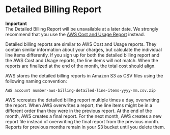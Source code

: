 # Detailed Billing Report<a name="DetailedBillingReport"></a>

**Important**  
The Detailed Billing Report will be unavailable at a later date\. We strongly recommend that you use the [AWS Cost and Usage Report](billing-reports-costusage.md) instead\.

Detailed billing reports are similar to AWS Cost and Usage reports\. They contain similar information about your charges, but calculate the individual line items differently\. If you sign up for both the detailed billing report and the AWS Cost and Usage reports, the line items will not match\. When the reports are finalized at the end of the month, the total cost should align\.

AWS stores the detailed billing reports in Amazon S3 as CSV files using the following naming convention:

```
AWS account number-aws-billing-detailed-line-items-yyyy-mm.csv.zip
```

AWS recreates the detailed billing report multiple times a day, overwriting the report\. When AWS overwrites a report, the line items might be in a different order than they were in the previous report\. At the end of the month, AWS creates a final report\. For the next month, AWS creates a new report file instead of overwriting the final report from the previous month\. Reports for previous months remain in your S3 bucket until you delete them\.